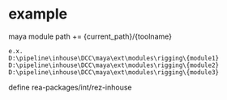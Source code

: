 # example

maya module path += {current_path}/{toolname}

```
e.x.
D:\pipeline\inhouse\DCC\maya\ext\modules\rigging\{module1}
D:\pipeline\inhouse\DCC\maya\ext\modules\rigging\{module2}
D:\pipeline\inhouse\DCC\maya\ext\modules\rigging\{module3}
```

define rea-packages/int/rez-inhouse